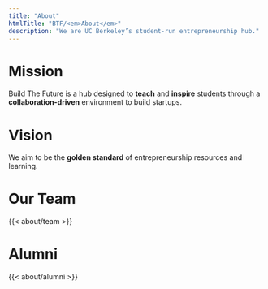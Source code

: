 ```yaml
---
title: "About"
htmlTitle: "BTF/<em>About</em>"
description: "We are UC Berkeley’s student-run entrepreneurship hub."
---
```


# Mission

Build The Future is a hub designed to **teach** and **inspire** students through a **collaboration-driven** environment to build startups.

# Vision

We aim to be the **golden standard** of entrepreneurship resources and learning.

# Our Team

{{< about/team >}}

# Alumni

{{< about/alumni >}}
